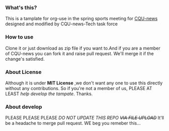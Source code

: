 ### What's this?
This is a tamplate for org-use in the spring sports meeting for [CQU-news](https://news.cqu.edu.cn) designed and modified by CQU-news-Tech task force
### How to use
Clone it or just download as zip file if you want to.And if you are a member of CQU-news you can fork it and raise pull request. We'll merge it if the change's satisfied.
### About License
Although it is under **MIT License** ,we don't want any one to use this directly without any contributions. So if you're not a member of us, PLEASE AT LEAST *help develop the tampate*. Thanks.
### About develop
PLEASE PLEASE PLEASE *DO NOT UPDATE THIS REPO <S>VIA FILE UPLOAD</S>* It'll be a headache to merge pull request. WE beg you remeber this...
